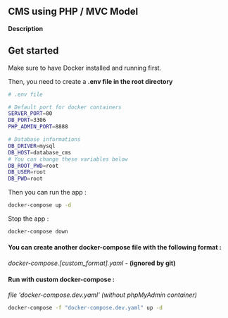 ## CMS using PHP / MVC Model

**Description**


## Get started

Make sure to have Docker installed and running first.

Then, you need to create a **.env file in the root directory**

```bash
# .env file

# Default port for docker containers
SERVER_PORT=80
DB_PORT=3306
PHP_ADMIN_PORT=8888

# Database informations
DB_DRIVER=mysql
DB_HOST=database_cms
# You can change these variables below
DB_ROOT_PWD=root
DB_USER=root
DB_PWD=root

```

Then you can run the app :

```bash
docker-compose up -d
```

Stop the app :

```bash
docker-compose down
```

#### You can create another docker-compose file with the following format :

*docker-compose.[custom_format].yaml* - **(ignored by git)**

#### Run with custom docker-compose :

*file 'docker-compose.dev.yaml' (without phpMyAdmin container)*
```bash
docker-compose -f "docker-compose.dev.yaml" up -d
```